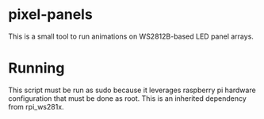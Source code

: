 # pixel-panels

This is a small tool to run animations on WS2812B-based LED panel arrays.

# Running

This script must be run as sudo because it leverages raspberry pi hardware configuration that must be done as root. This is an inherited dependency from rpi_ws281x.

